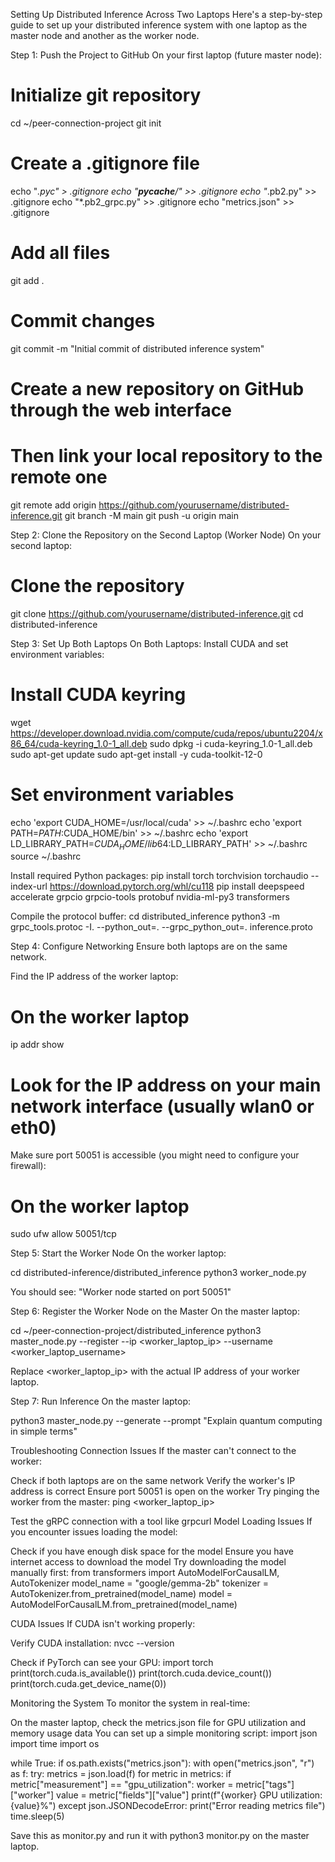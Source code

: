 Setting Up Distributed Inference Across Two Laptops
Here's a step-by-step guide to set up your distributed inference system with one laptop as the master node and another as the worker node.

Step 1: Push the Project to GitHub
On your first laptop (future master node):

# Initialize git repository
cd ~/peer-connection-project
git init

# Create a .gitignore file
echo "*.pyc" > .gitignore
echo "__pycache__/" >> .gitignore
echo "*.pb2.py" >> .gitignore
echo "*.pb2_grpc.py" >> .gitignore
echo "metrics.json" >> .gitignore

# Add all files
git add .

# Commit changes
git commit -m "Initial commit of distributed inference system"

# Create a new repository on GitHub through the web interface
# Then link your local repository to the remote one
git remote add origin https://github.com/yourusername/distributed-inference.git
git branch -M main
git push -u origin main

Step 2: Clone the Repository on the Second Laptop (Worker Node)
On your second laptop:

# Clone the repository
git clone https://github.com/yourusername/distributed-inference.git
cd distributed-inference

Step 3: Set Up Both Laptops
On Both Laptops:
Install CUDA and set environment variables:
# Install CUDA keyring
wget https://developer.download.nvidia.com/compute/cuda/repos/ubuntu2204/x86_64/cuda-keyring_1.0-1_all.deb
sudo dpkg -i cuda-keyring_1.0-1_all.deb
sudo apt-get update
sudo apt-get install -y cuda-toolkit-12-0

# Set environment variables
echo 'export CUDA_HOME=/usr/local/cuda' >> ~/.bashrc
echo 'export PATH=$PATH:$CUDA_HOME/bin' >> ~/.bashrc
echo 'export LD_LIBRARY_PATH=$CUDA_HOME/lib64:$LD_LIBRARY_PATH' >> ~/.bashrc
source ~/.bashrc

Install required Python packages:
pip install torch torchvision torchaudio --index-url https://download.pytorch.org/whl/cu118
pip install deepspeed accelerate grpcio grpcio-tools protobuf nvidia-ml-py3 transformers

Compile the protocol buffer:
cd distributed_inference
python3 -m grpc_tools.protoc -I. --python_out=. --grpc_python_out=. inference.proto

Step 4: Configure Networking
Ensure both laptops are on the same network.

Find the IP address of the worker laptop:

# On the worker laptop
ip addr show
# Look for the IP address on your main network interface (usually wlan0 or eth0)

Make sure port 50051 is accessible (you might need to configure your firewall):
# On the worker laptop
sudo ufw allow 50051/tcp

Step 5: Start the Worker Node
On the worker laptop:

cd distributed-inference/distributed_inference
python3 worker_node.py

You should see: "Worker node started on port 50051"

Step 6: Register the Worker Node on the Master
On the master laptop:

cd ~/peer-connection-project/distributed_inference
python3 master_node.py --register --ip <worker_laptop_ip> --username <worker_laptop_username>

Replace <worker_laptop_ip> with the actual IP address of your worker laptop.

Step 7: Run Inference
On the master laptop:

python3 master_node.py --generate --prompt "Explain quantum computing in simple terms"

Troubleshooting
Connection Issues
If the master can't connect to the worker:

Check if both laptops are on the same network
Verify the worker's IP address is correct
Ensure port 50051 is open on the worker
Try pinging the worker from the master:
ping <worker_laptop_ip>

Test the gRPC connection with a tool like grpcurl
Model Loading Issues
If you encounter issues loading the model:

Check if you have enough disk space for the model
Ensure you have internet access to download the model
Try downloading the model manually first:
from transformers import AutoModelForCausalLM, AutoTokenizer
model_name = "google/gemma-2b"
tokenizer = AutoTokenizer.from_pretrained(model_name)
model = AutoModelForCausalLM.from_pretrained(model_name)

CUDA Issues
If CUDA isn't working properly:

Verify CUDA installation:
nvcc --version

Check if PyTorch can see your GPU:
import torch
print(torch.cuda.is_available())
print(torch.cuda.device_count())
print(torch.cuda.get_device_name(0))

Monitoring the System
To monitor the system in real-time:

On the master laptop, check the metrics.json file for GPU utilization and memory usage data
You can set up a simple monitoring script:
import json
import time
import os

while True:
    if os.path.exists("metrics.json"):
        with open("metrics.json", "r") as f:
            try:
                metrics = json.load(f)
                for metric in metrics:
                    if metric["measurement"] == "gpu_utilization":
                        worker = metric["tags"]["worker"]
                        value = metric["fields"]["value"]
                        print(f"{worker} GPU utilization: {value}%")
            except json.JSONDecodeError:
                print("Error reading metrics file")
    time.sleep(5)

Save this as monitor.py and run it with python3 monitor.py on the master laptop.